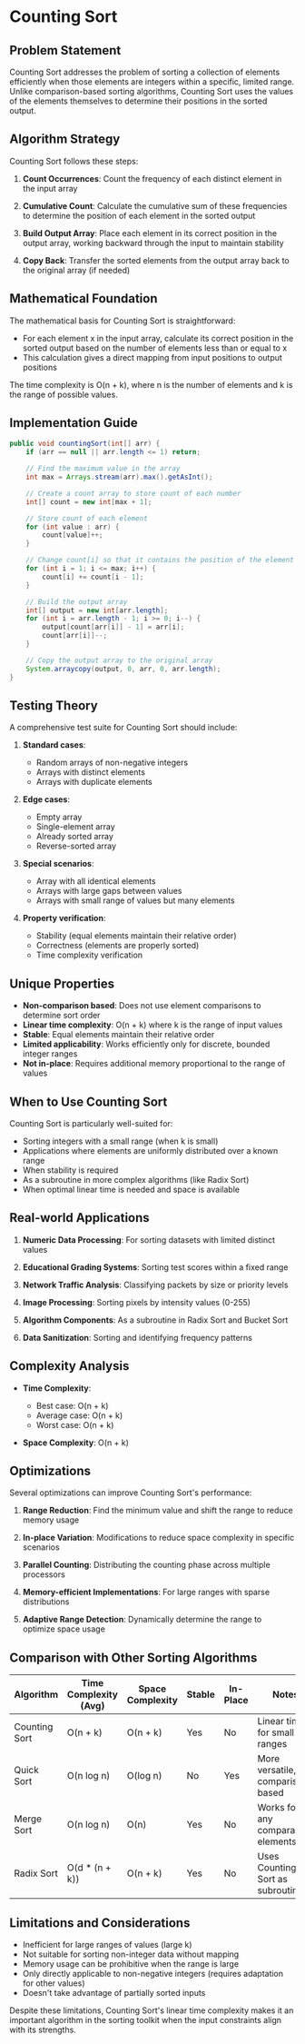 # Counting Sort

## Problem Statement

Counting Sort addresses the problem of sorting a collection of elements efficiently when those elements are integers within a specific, limited range. Unlike comparison-based sorting algorithms, Counting Sort uses the values of the elements themselves to determine their positions in the sorted output.

## Algorithm Strategy

Counting Sort follows these steps:

1. **Count Occurrences**: Count the frequency of each distinct element in the input array

2. **Cumulative Count**: Calculate the cumulative sum of these frequencies to determine the position of each element in the sorted output

3. **Build Output Array**: Place each element in its correct position in the output array, working backward through the input to maintain stability

4. **Copy Back**: Transfer the sorted elements from the output array back to the original array (if needed)

## Mathematical Foundation

The mathematical basis for Counting Sort is straightforward:

- For each element x in the input array, calculate its correct position in the sorted output based on the number of elements less than or equal to x
- This calculation gives a direct mapping from input positions to output positions

The time complexity is O(n + k), where n is the number of elements and k is the range of possible values.

## Implementation Guide

```java
public void countingSort(int[] arr) {
    if (arr == null || arr.length <= 1) return;

    // Find the maximum value in the array
    int max = Arrays.stream(arr).max().getAsInt();

    // Create a count array to store count of each number
    int[] count = new int[max + 1];

    // Store count of each element
    for (int value : arr) {
        count[value]++;
    }

    // Change count[i] so that it contains the position of the element in output array
    for (int i = 1; i <= max; i++) {
        count[i] += count[i - 1];
    }

    // Build the output array
    int[] output = new int[arr.length];
    for (int i = arr.length - 1; i >= 0; i--) {
        output[count[arr[i]] - 1] = arr[i];
        count[arr[i]]--;
    }

    // Copy the output array to the original array
    System.arraycopy(output, 0, arr, 0, arr.length);
}
```

## Testing Theory

A comprehensive test suite for Counting Sort should include:

1. **Standard cases**:
   - Random arrays of non-negative integers
   - Arrays with distinct elements
   - Arrays with duplicate elements

2. **Edge cases**:
   - Empty array
   - Single-element array
   - Already sorted array
   - Reverse-sorted array

3. **Special scenarios**:
   - Array with all identical elements
   - Arrays with large gaps between values
   - Arrays with small range of values but many elements

4. **Property verification**:
   - Stability (equal elements maintain their relative order)
   - Correctness (elements are properly sorted)
   - Time complexity verification

## Unique Properties

- **Non-comparison based**: Does not use element comparisons to determine sort order
- **Linear time complexity**: O(n + k) where k is the range of input values
- **Stable**: Equal elements maintain their relative order
- **Limited applicability**: Works efficiently only for discrete, bounded integer ranges
- **Not in-place**: Requires additional memory proportional to the range of values

## When to Use Counting Sort

Counting Sort is particularly well-suited for:

- Sorting integers with a small range (when k is small)
- Applications where elements are uniformly distributed over a known range
- When stability is required
- As a subroutine in more complex algorithms (like Radix Sort)
- When optimal linear time is needed and space is available

## Real-world Applications

1. **Numeric Data Processing**: For sorting datasets with limited distinct values

2. **Educational Grading Systems**: Sorting test scores within a fixed range

3. **Network Traffic Analysis**: Classifying packets by size or priority levels

4. **Image Processing**: Sorting pixels by intensity values (0-255)

5. **Algorithm Components**: As a subroutine in Radix Sort and Bucket Sort

6. **Data Sanitization**: Sorting and identifying frequency patterns

## Complexity Analysis

- **Time Complexity**:
  - Best case: O(n + k)
  - Average case: O(n + k)
  - Worst case: O(n + k)

- **Space Complexity**: O(n + k)

## Optimizations

Several optimizations can improve Counting Sort's performance:

1. **Range Reduction**: Find the minimum value and shift the range to reduce memory usage

2. **In-place Variation**: Modifications to reduce space complexity in specific scenarios

3. **Parallel Counting**: Distributing the counting phase across multiple processors

4. **Memory-efficient Implementations**: For large ranges with sparse distributions

5. **Adaptive Range Detection**: Dynamically determine the range to optimize space usage

## Comparison with Other Sorting Algorithms

| Algorithm | Time Complexity (Avg) | Space Complexity | Stable | In-Place | Notes |
|-----------|------------------------|------------------|--------|----------|-------|
| Counting Sort | O(n + k) | O(n + k) | Yes | No | Linear time for small ranges |
| Quick Sort | O(n log n) | O(log n) | No | Yes | More versatile, comparison-based |
| Merge Sort | O(n log n) | O(n) | Yes | No | Works for any comparable elements |
| Radix Sort | O(d * (n + k)) | O(n + k) | Yes | No | Uses Counting Sort as subroutine |

## Limitations and Considerations

- Inefficient for large ranges of values (large k)
- Not suitable for sorting non-integer data without mapping
- Memory usage can be prohibitive when the range is large
- Only directly applicable to non-negative integers (requires adaptation for other values)
- Doesn't take advantage of partially sorted inputs

Despite these limitations, Counting Sort's linear time complexity makes it an important algorithm in the sorting toolkit when the input constraints align with its strengths.
